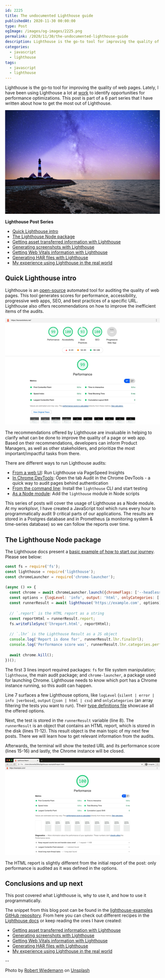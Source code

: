 ```yaml
---
id: 2225
title: The undocumented Lighthouse guide
publishedAt: 2020-11-30 00:00:00
type: Post
ogImage: /images/og-images/2225.png
permalink: /2020/11/30/the-undocumented-lighthouse-guide
description: Lighthouse is the go-to tool for improving the quality of web pages. Lately, I have been using Lighthouse a lot at work to identify opportunities for performance optimizations. This post is part of a 6 part series that I have written about how to get the most out of Lighthouse.
categories:
  - javascript
  - lighthouse
tags:
  - javascript
  - lighthouse
---
```


Lighthouse is the go-to tool for improving the quality of web pages. Lately, I have been using Lighthouse a lot at [work](https://thinkific.com) to identify opportunities for performance optimizations. This post is part of a 6 part series that I have written about how to get the most out of Lighthouse.

![Lighthouse photo by Robert Wiedemann](/wp-content/uploads/2020/11/lighthouse.jpg)

<div class="my-10 p-4 border border-gray-6 rounded-md bg-white">
<strong>Lighthouse Post Series</strong>

<ul>
<li><a href="#quick-lighthouse-intro">Quick Lighthouse intro</a></li>
<li><a href="#the-lighthouse-node-package">The Lighthouse Node package</a></li>
<li><a href="/2020/11/30/getting-asset-transferred-information-with-lighthouse/">Getting asset transferred information with Lighthouse</a></li>
<li><a href="/2020/11/30/generating-screenshots-with-lighthouse/">Generating screenshots with Lighthouse</a></li>
<li><a href="/2020/11/30/getting-web-vitals-information-with-lighthouse/">Getting Web Vitals information with Lighthouse</a></li>
<li><a href="/2020/11/30/creating-har-files-with-lighthouse/">Generating HAR files with Lighthouse</a></li>
<li><a href="/2020/11/30/my-experience-using-lighthouse-in-the-real-world/">My experience using Lighthouse in the real world</a></li>
</ul>
</div>

## Quick Lighthouse intro

Lighthouse is an [open-source](https://github.com/GoogleChrome/lighthouse) automated tool for auditing the quality of web pages. This tool generates scores for performance, accessibility, progressive web apps, SEO, and best practices of a specific URL. Lighthouse also offers recommendations on how to improve the inefficient items of the audits.

![Lighthouse report for leonardofaria.net](/wp-content/uploads/2020/11/lighthouse-report-leonardofaria-net.jpg)

The recommendations offered by Lighthouse are invaluable in helping to clarify what can be done to improve the quality of a page or web app. Based on their recommendations, developers can inform Product Managers, as well as other stakeholders, and prioritize the most important/impactful tasks from there.

There are different ways to run Lighthouse audits: 

- [From a web UI](https://developers.google.com/speed/pagespeed/insights/): Run Lighthouse via PageSpeed Insights
- [In Chrome DevTools](https://developers.google.com/web/tools/lighthouse#devtools): Open the tab Audit in the Chrome DevTools - a quick way to audit pages behind authentication
- [From the command line](https://developers.google.com/web/tools/lighthouse#cli): Install the `lighthouse` CLI and start testing
- [As a Node module](https://github.com/GoogleChrome/lighthouse): Add the `lighthouse` module in Node scripts

This series of posts will cover the usage of Lighthouse as a Node module. At my workplsvr, I have created a JavaScript tool which runs every hour to programmatically audit 9 critical parts of our applications. The results are stored in a Postgres database and in Prometheus (a monitoring system & time-series database) so we can follow the reports over time.

## The Lighthouse Node package

The Lighthouse docs present a [basic example of how to start our journey](https://github.com/GoogleChrome/lighthouse/blob/master/docs/readme.md#using-programmatically). Please see below: 

```js showLineNumbers
const fs = require('fs');
const lighthouse = require('lighthouse');
const chromeLauncher = require('chrome-launcher');

(async () => {
  const chrome = await chromeLauncher.launch({chromeFlags: ['--headless']});
  const options = {logLevel: 'info', output: 'html', onlyCategories: ['performance'], port: chrome.port};
  const runnerResult = await lighthouse('https://example.com', options);

  // `.report` is the HTML report as a string
  const reportHtml = runnerResult.report;
  fs.writeFileSync('lhreport.html', reportHtml);

  // `.lhr` is the Lighthouse Result as a JS object
  console.log('Report is done for', runnerResult.lhr.finalUrl);
  console.log('Performance score was', runnerResult.lhr.categories.performance.score * 100);

  await chrome.kill();
})();
```

The first 3 lines import required packages: `fs` for file system manipulation; `lighthouse`, the main audit package; and `chrome-launcher`, a package used for launching Chrome. Lighthouse needs to know which port has a Chrome instance running, so this audit can happen.

Line 7 surfaces a few Lighthouse options, like `logLevel` (`silent | error | info |verbose`), `output` (`json | html | csv`) and `onlyCategories` (an array filtering the tests you want to run). Their [type definitions file](https://github.com/GoogleChrome/lighthouse/blob/888bd6dc9d927a734a8e20ea8a0248baa5b425ed/typings/externs.d.ts#L82-L119) showcase all the offered options.

Next, the test is stored in the `runnerResult` variable (line 8). The `runnerResult` is an object that contains an HTML report, which is stored in the disk (lines 11-12). This result object is the main topic of my next few posts. There we will learn how to get relevant information from the audits.

Afterwards, the terminal will show the tested URL and its performance score (lines 15-16) and lastly, the Chrome instance will be closed.

![Lighthouse report](/wp-content/uploads/2020/11/lighthouse-example-com-report.jpg)

The HTML report is slightly different from the initial report of the post: only performance is audited as it was defined in the options. 

## Conclusions and up next

This post covered what Lighthouse is, why to use it, and how to use it programmatically. 

The snippet from this blog post can be found in the [lighthouse-examples GitHub repository](https://github.com/leonardofaria/lighthouse-examples). From here you can check out different recipes in the [Lighthouse docs](https://github.com/GoogleChrome/lighthouse#docs--recipes) or keep reading the ones I have created:

<ul>
<li><a href="/2020/11/30/getting-asset-transferred-information-with-lighthouse/">Getting asset transferred information with Lighthouse</a></li>
<li><a href="/2020/11/30/generating-screenshots-with-lighthouse/">Generating screenshots with Lighthouse</a></li>
<li><a href="/2020/11/30/getting-web-vitals-information-with-lighthouse/">Getting Web Vitals information with Lighthouse</a></li>
<li><a href="/2020/11/30/creating-har-files-with-lighthouse/">Generating HAR files with Lighthouse</a></li>
<li><a href="/2020/11/30/my-experience-using-lighthouse-in-the-real-world/">My experience using Lighthouse in the real world</a></li>
</ul>

-- 

Photo by [Robert Wiedemann](https://unsplash.com/@antilumen?utm_source=unsplash&amp;utm_medium=referral&amp;utm_content=creditCopyText) on [Unsplash](https://unsplash.com/?utm_source=unsplash&amp;utm_medium=referral&amp;utm_content=creditCopyText)
